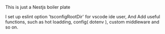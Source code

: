 This is just a Nestjs boiler plate

I set up eslint option 'tsconfigRootDir' for vscode ide user, And Add useful functions, such as hot loadding, config( dotenv ), custom middleware and so on.
